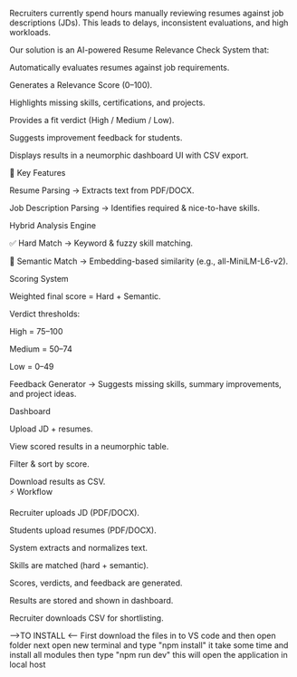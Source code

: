 Recruiters currently spend hours manually reviewing resumes against job descriptions (JDs). This leads to delays, inconsistent evaluations, and high workloads.

Our solution is an AI-powered Resume Relevance Check System that:

Automatically evaluates resumes against job requirements.

Generates a Relevance Score (0–100).

Highlights missing skills, certifications, and projects.

Provides a fit verdict (High / Medium / Low).

Suggests improvement feedback for students.

Displays results in a neumorphic dashboard UI with CSV export.

🎯 Key Features

Resume Parsing → Extracts text from PDF/DOCX.

Job Description Parsing → Identifies required & nice-to-have skills.

Hybrid Analysis Engine

✅ Hard Match → Keyword & fuzzy skill matching.

🤖 Semantic Match → Embedding-based similarity (e.g., all-MiniLM-L6-v2).

Scoring System

Weighted final score = Hard + Semantic.

Verdict thresholds:

High = 75–100

Medium = 50–74

Low = 0–49

Feedback Generator → Suggests missing skills, summary improvements, and project ideas.

Dashboard

Upload JD + resumes.

View scored results in a neumorphic table.

Filter & sort by score.

Download results as CSV.                                                                                                                                                                                                                                                                                                        
⚡ Workflow

Recruiter uploads JD (PDF/DOCX).

Students upload resumes (PDF/DOCX).

System extracts and normalizes text.

Skills are matched (hard + semantic).

Scores, verdicts, and feedback are generated.

Results are stored and shown in dashboard.

Recruiter downloads CSV for shortlisting.   

-->TO INSTALL <--
First download the files in to VS code and then open folder 
next open new terminal and type "npm install"
it take some time and install all modules then type "npm run dev"
this will open the application in local host
